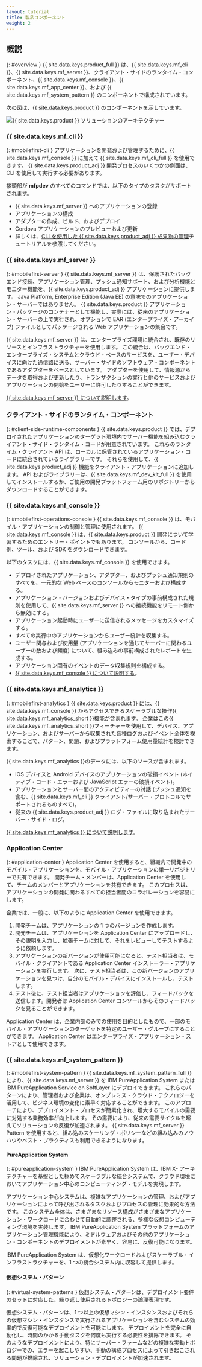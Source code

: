 ```yaml
---
layout: tutorial
title: 製品コンポーネント
weight: 2
---
```

<!-- NLS_CHARSET=UTF-8 -->
## 概説
{: #overview }
{{ site.data.keys.product_full }} は、{{ site.data.keys.mf_cli }}、{{ site.data.keys.mf_server }}、クライアント・サイドのランタイム・コンポーネント、{{ site.data.keys.mf_console }}、{{ site.data.keys.mf_app_center }}、および {{ site.data.keys.mf_system_pattern }} のコンポーネントで構成されています。

次の図は、{{ site.data.keys.product }} のコンポーネントを示しています。

![{{ site.data.keys.product }} ソリューションのアーキテクチャー](architecture.jpg)

### {{ site.data.keys.mf_cli }}
{: #mobilefirst-cli }
アプリケーションを開発および管理するために、{{ site.data.keys.mf_console }} に加えて {{ site.data.keys.mf_cli_full }} を使用できます。 {{ site.data.keys.product_adj }} 開発プロセスのいくつかの側面は、CLI を使用して実行する必要があります。

接頭部が **mfpdev** のすべてのコマンドでは、以下のタイプのタスクがサポートされます。

* {{ site.data.keys.mf_server }} へのアプリケーションの登録
* アプリケーションの構成
* アダプターの作成、ビルド、およびデプロイ
* Cordova アプリケーションのプレビューおよび更新
* 詳しくは、[CLI を使用した {{ site.data.keys.product_adj }} 成果物の管理](../../application-development/using-mobilefirst-cli-to-manage-mobilefirst-artifacts/)チュートリアルを参照してください。

### {{ site.data.keys.mf_server }}
{: #mobilefirst-server }
{{ site.data.keys.mf_server }} は、保護されたバックエンド接続、アプリケーション管理、プッシュ通知サポート、および分析機能とモニター機能を、{{ site.data.keys.product_adj }} アプリケーションに提供します。 Java Platform, Enterprise Edition (Java EE) の意味でのアプリケーション・サーバーではありません。 {{ site.data.keys.product }} アプリケーション・パッケージのコンテナーとして機能し、実際には、従来のアプリケーション・サーバーの上で実行され、オプションで EAR (エンタープライズ・アーカイブ) ファイルとしてパッケージされる Web アプリケーションの集合です。

{{ site.data.keys.mf_server }} は、エンタープライズ環境に統合され、既存のリソースとインフラストラクチャーを使用します。 この統合は、バックエンド・エンタープライズ・システムとクラウド・ベースのサービスを、ユーザー・デバイスに向けた通信路に送る、サーバー・サイドのソフトウェア・コンポーネントであるアダプターをベースとしています。 アダプターを使用して、情報源からデータを取得および更新したり、トランザクションの実行と他のサービスおよびアプリケーションの開始をユーザーに許可したりすることができます。

[{{ site.data.keys.mf_server }} について説明します](server)。

### クライアント・サイドのランタイム・コンポーネント
{: #client-side-runtime-components }
{{ site.data.keys.product }} では、デプロイされたアプリケーションのターゲット環境内でサーバー機能を組み込むクライアント・サイド・ランタイム・コードが用意されています。 これらのランタイム・クライアント API は、ローカルに保管されているアプリケーション・コードに統合されているライブラリーです。 それらを使用して、{{ site.data.keys.product_adj }} 機能をクライアント・アプリケーションに追加します。 API およびライブラリーは、{{ site.data.keys.mf_dev_kit_full }} を使用してインストールするか、ご使用の開発プラットフォーム用のリポジトリーからダウンロードすることができます。

### {{ site.data.keys.mf_console }}
{: #mobilefirst-operations-console }
{{ site.data.keys.mf_console }} は、モバイル・アプリケーションの制御と管理に使用されます。 {{ site.data.keys.mf_console }} は、{{ site.data.keys.product }} 開発について学習するためのエントリー・ポイントでもあります。 コンソールから、コード例、ツール、および SDK をダウンロードできます。

以下のタスクには、{{ site.data.keys.mf_console }} を使用できます。

* デプロイされたアプリケーション、アダプター、およびプッシュ通知規則のすべてを、一元的な Web ベースのコンソールからモニターおよび構成する。
* アプリケーション・バージョンおよびデバイス・タイプの事前構成された規則を使用して、{{ site.data.keys.mf_server }} への接続機能をリモート側から無効にする。
* アプリケーション起動時にユーザーに送信されるメッセージをカスタマイズする。
* すべての実行中のアプリケーションからユーザー統計を収集する。
* ユーザー関与および使用量 (アプリケーションを通じてサーバーに関わるユーザーの数および頻度) について、組み込みの事前構成されたレポートを生成する。
* アプリケーション固有のイベントのデータ収集規則を構成する。
* [{{ site.data.keys.mf_console }} について説明する](console)。

### {{ site.data.keys.mf_analytics }}
{: #mobilefirst-analytics }
{{ site.data.keys.product }} には、{{ site.data.keys.mf_console }} からアクセスできるスケーラブルな操作{{ site.data.keys.mf_analytics_short }}機能が含まれます。 企業はこの{{ site.data.keys.mf_analytics_short }}フィーチャーを使用して、デバイス、アプリケーション、およびサーバーから収集された各種ログおよびイベント全体を検索することで、パターン、問題、およびプラットフォーム使用量統計を検討できます。

{{ site.data.keys.mf_analytics }}のデータには、以下のソースが含まれます。

* iOS デバイスと Android デバイスのアプリケーションの破損イベント (ネイティブ・コード・エラーおよび JavaScript エラーの破損イベント)。
* アプリケーションとサーバー間のアクティビティーの対話 (プッシュ通知を含む、{{ site.data.keys.mf_cli }} クライアント/サーバー・プロトコルでサポートされるものすべて)。
* 従来の {{ site.data.keys.product_adj }} ログ・ファイルに取り込まれたサーバー・サイド・ログ。

[{{ site.data.keys.mf_analytics }} について説明します](../../analytics)。

### Application Center
{: #application-center }
Application Center を使用すると、組織内で開発中のモバイル・アプリケーションを、モバイル・アプリケーションの単一リポジトリーで共有できます。 開発チーム・メンバーは、Application Center を使用して、チームのメンバーとアプリケーションを共有できます。 このプロセスは、アプリケーションの開発に関わるすべての担当者間のコラボレーションを容易にします。

企業では、一般に、以下のように Application Center を使用できます。

1. 開発チームは、アプリケーションの 1 つのバージョンを作成します。
2. 開発チームは、アプリケーションを Application Center にアップロードし、その説明を入力し、拡張チームに対して、それをレビューしてテストするように依頼します。
3. アプリケーションの新バージョンが使用可能になると、テスト担当者は、モバイル・クライアントである Application Center インストーラー・アプリケーションを実行します。 次に、テスト担当者は、この新バージョンのアプリケーションを見つけ、自分のモバイル・デバイスにインストールし、テストします。
4. テスト後に、テスト担当者はアプリケーションを評価し、フィードバックを送信します。開発者は Application Center コンソールからそのフィードバックを見ることができます。

Application Center は、企業内部のみでの使用を目的としたもので、一部のモバイル・アプリケーションのターゲットを特定のユーザー・グループにすることができます。 Application Center はエンタープライズ・アプリケーション・ストアとして使用できます。

### {{ site.data.keys.mf_system_pattern }}
{: #mobilefirst-system-pattern }
{{ site.data.keys.mf_system_pattern_full }} により、{{ site.data.keys.mf_server }} を IBM PureApplication System または IBM PureApplication Service on SoftLayer にデプロイできます。 これらのパターンにより、管理者および企業は、オンプレミス・クラウド・テクノロジーを活用して、ビジネス環境の変化に素早く対応することができます。 このアプローチにより、デプロイメント・プロセスが簡素化され、増大するモバイルの需要に対処する業務効率が向上します。 その需要により、従来の需要サイクルを超えてソリューションの反復が加速されます。 {{ site.data.keys.mf_server }} Pattern を使用すると、組み込みスケーリング・ポリシーなどの組み込みのノウハウやベスト・プラクティスも利用できるようになります。

#### PureApplication System
{: #pureapplication-system }
IBM PureApplication System は、IBM X- アーキテクチャーを基盤とした極めてスケーラブルな統合システムで、クラウド環境においてアプリケーション中心のコンピューティング・モデルを実現します。

アプリケーション中心システムは、複雑なアプリケーションの管理、およびアプリケーションによって呼び出されるタスクおよびプロセスの管理に効果的な方法です。 このシステム全体は、さまざまなリソース構成がさまざまなアプリケーション・ワークロードに合わせて自動的に調整される、多様な仮想コンピューティング環境を実装します。 IBM PureApplication System プラットフォームのアプリケーション管理機能により、ミドルウェアおよびその他のアプリケーション・コンポーネントのデプロイメントが素早く、容易に、反復可能になります。

IBM PureApplication System は、仮想化ワークロードおよびスケーラブル・インフラストラクチャーを、1 つの統合システム内に収容して提供します。

#### 仮想システム・パターン
{: #virtual-system-patterns }
仮想システム・パターンは、デプロイメント要件のセットに対応した、繰り返し使用されるトポロジーの論理表現です。

仮想システム・パターンは、1 つ以上の仮想マシン・インスタンスおよびそれらの仮想マシン・インスタンスで実行されるアプリケーションを含むシステムの効率的で反復可能なデプロイメントを可能にします。 デプロイメントを完全に自動化し、時間のかかる手動タスクを何度も実行する必要性を排除できます。 そのようなデプロイメントにより、特にサーバー・ファームなどの複雑な実動トポロジーでの、エラーを起こしやすい、手動の構成プロセスによって引き起こされる問題が排除され、ソリューション・デプロイメントが加速されます。
